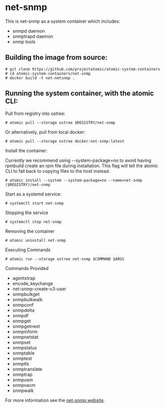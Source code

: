 # net-snmp

This is net-snmp as a system container which includes:

- snmpd daemon
- snmptrapd daemon
- snmp tools

## Building the image from source:

```
# git clone https://github.com/projectatomic/atomic-system-containers
# cd atomic-system-containers/net-snmp
# docker build -t net-netsnmp .
```

## Running the system container, with the atomic CLI:

Pull from registry into ostree:

```
# atomic pull --storage ostree $REGISTRY/net-snmp
```

Or alternatively, pull from local docker:

```
# atomic pull --storage ostree docker:net-snmp:latest
```

Install the container:

Currently we recommend using --system-package=no to avoid having rpmbuild create an rpm file
during installation. This flag will tell the atomic CLI to fall back to copying files to the
host instead.

```
# atomic install --system --system-package=no --name=net-snmp ($REGISTRY)/net-snmp
```

Start as a systemd service:

```
# systemctl start net-snmp
```

Stopping the service

```
# systemctl stop net-snmp
```

Removing the container

```
# atomic uninstall net-snmp
```

Executing Commands
```
# atomic run --storage ostree net-snmp $COMMAND $ARGS
```

Commands Provided

- agentxtrap
- encode_keychange
- net-snmp-create-v3-user
- snmpbulkget
- snmpbulkwalk
- snmpconf
- snmpdelta
- snmpdf
- snmpget
- snmpgetnext
- snmpinform
- snmpnetstat
- snmpset
- snmpstatus
- snmptable
- snmptest
- snmptls
- snmptranslate
- snmptrap
- snmpusm
- snmpvacm
- snmpwalk

For more information see the [net-snmp website](http://www.net-snmp.org/).
